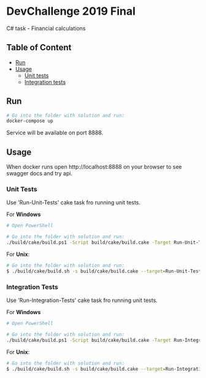 # DevChallenge 2019 Final

C# task - Financial calculations

## Table of Content

- [Run](#run)
- [Usage](#usage)
  - [Unit tests](#unit-tests)
  - [Integration tests](#integration-tests)

## Run

```bash
# Go into the folder with solution and run:
docker-compose up
```

Service will be available on port 8888.


## Usage

When docker runs open http://localhost:8888 on your browser to see swagger docs and try api.

### Unit Tests

Use 'Run-Unit-Tests' cake task fro running unit tests.

For **Windows**
```bash
# Open PowerShell

# Go into the folder with solution and run:
./build/cake/build.ps1 -Script build/cake/build.cake -Target Run-Unit-Tests
```

For **Unix**:
```bash
# Go into the folder with solution and run:
$ ./build/cake/build.sh -s build/cake/build.cake --target=Run-Unit-Tests
```

### Integration Tests

Use 'Run-Integration-Tests' cake task fro running unit tests.

For **Windows**
```bash
# Open PowerShell

# Go into the folder with solution and run:
./build/cake/build.ps1 -Script build/cake/build.cake -Target Run-Integration-Tests
```

For **Unix**:
```bash
# Go into the folder with solution and run:
$ ./build/cake/build.sh -s build/cake/build.cake --target=Run-Integration-Tests
```